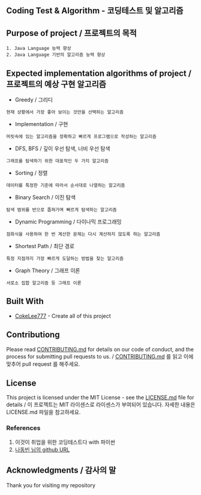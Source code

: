 ## **Coding Test & Algorithm - 코딩테스트 및 알고리즘**  

## Purpose of project / 프로젝트의 목적

```
1. Java Language 능력 향상 
2. Java Language 기반의 알고리즘 능력 향상
```

## Expected implementation algorithms of project / 프로젝트의 예상 구현 알고리즘
* Greedy / 그리디 
```
현재 상황에서 가장 좋아 보이는 것만을 선택하는 알고리즘 
```

* Implementation / 구현 
```
머릿속에 있는 알고리즘을 정확하고 빠르게 프로그램으로 작성하는 알고리즘 
```

* DFS, BFS / 깊이 우선 탐색, 너비 우선 탐색 
```
그래프를 탐색하기 위한 대표적인 두 가지 알고리즘
```

* Sorting / 정렬
```
데이터를 특정한 기준에 따라서 순서대로 나열하는 알고리즘 
```

* Binary Search / 이진 탐색 
```
탐색 범위를 반으로 좁혀가며 빠르게 탐색하는 알고리즘 
```

* Dynamic Programming / 다이나믹 프로그래밍 
```
점화식을 사용하여 한 번 계산한 문제는 다시 계산하지 않도록 하는 알고리즘 
```

* Shortest Path / 최단 경로  
```
특정 지점까지 가장 빠르게 도달하는 방법을 찾는 알고리즘 
```

* Graph Theory / 그래프 이론 
```
서로소 집합 알고리즘 등 그래프 이론 
```
## Built With

* [CokeLee777](https://github.com/CokeLee777) - Create all of this project

## Contributiong

Please read [CONTRIBUTING.md](https://gist.github.com/PurpleBooth/b24679402957c63ec426) for details on our code of conduct, and the process for submitting pull requests to us. / [CONTRIBUTING.md](https://gist.github.com/PurpleBooth/b24679402957c63ec426) 를 읽고 이에 맞추어 pull request 를 해주세요.

## License

This project is licensed under the MIT License - see the [LICENSE.md](https://gist.github.com/PurpleBooth/LICENSE.md) file for details / 이 프로젝트는 MIT 라이센스로 라이센스가 부여되어 있습니다. 자세한 내용은 LICENSE.md 파일을 참고하세요.

### References 
1. 이것이 취업을 위한 코딩테스트다 with 파이썬 
2. [나동빈 님의 github URL](https://github.com/ndb796/python-for-coding-test)

## Acknowledgments / 감사의 말 
Thank you for visiting my repository

